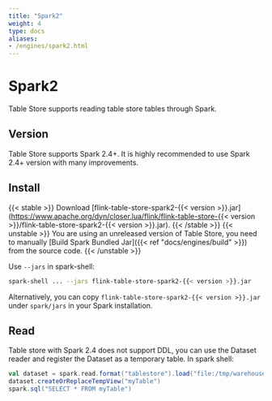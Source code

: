 ```yaml
---
title: "Spark2"
weight: 4
type: docs
aliases:
- /engines/spark2.html
---
```

<!--
Licensed to the Apache Software Foundation (ASF) under one
or more contributor license agreements.  See the NOTICE file
distributed with this work for additional information
regarding copyright ownership.  The ASF licenses this file
to you under the Apache License, Version 2.0 (the
"License"); you may not use this file except in compliance
with the License.  You may obtain a copy of the License at

  http://www.apache.org/licenses/LICENSE-2.0

Unless required by applicable law or agreed to in writing,
software distributed under the License is distributed on an
"AS IS" BASIS, WITHOUT WARRANTIES OR CONDITIONS OF ANY
KIND, either express or implied.  See the License for the
specific language governing permissions and limitations
under the License.
-->

# Spark2

Table Store supports reading table store tables through Spark.

## Version

Table Store supports Spark 2.4+. It is highly recommended to use Spark 2.4+ version with many improvements.

## Install

{{< stable >}}
Download [flink-table-store-spark2-{{< version >}}.jar](https://www.apache.org/dyn/closer.lua/flink/flink-table-store-{{< version >}}/flink-table-store-spark2-{{< version >}}.jar).
{{< /stable >}}
{{< unstable >}}
You are using an unreleased version of Table Store, you need to manually [Build Spark Bundled Jar]({{< ref "docs/engines/build" >}}) from the source code.
{{< /unstable >}}

Use `--jars` in spark-shell:
```bash
spark-shell ... --jars flink-table-store-spark2-{{< version >}}.jar
```

Alternatively, you can copy `flink-table-store-spark2-{{< version >}}.jar` under `spark/jars` in your Spark installation.

## Read

Table store with Spark 2.4 does not support DDL, you can use the Dataset reader
and register the Dataset as a temporary table. In spark shell:

```scala
val dataset = spark.read.format("tablestore").load("file:/tmp/warehouse/default.db/myTable")
dataset.createOrReplaceTempView("myTable")
spark.sql("SELECT * FROM myTable")
```
